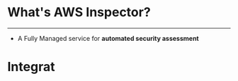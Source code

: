 # What's AWS Inspector?
---

* A Fully Managed service for **automated security assessment**

# Integrat
